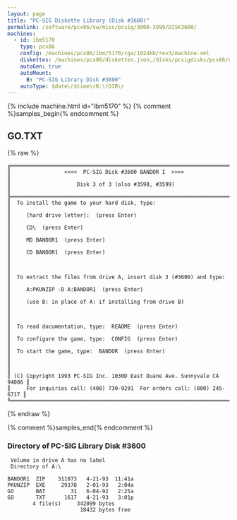 ```yaml
---
layout: page
title: "PC-SIG Diskette Library (Disk #3600)"
permalink: /software/pcx86/sw/misc/pcsig/3000-3999/DISK3600/
machines:
  - id: ibm5170
    type: pcx86
    config: /machines/pcx86/ibm/5170/cga/1024kb/rev3/machine.xml
    diskettes: /machines/pcx86/diskettes.json,/disks/pcsigdisks/pcx86/diskettes.json
    autoGen: true
    autoMount:
      B: "PC-SIG Library Disk #3600"
    autoType: $date\r$time\rB:\rDIR\r
---
```


{% include machine.html id="ibm5170" %}
{% comment %}samples_begin{% endcomment %}

## GO.TXT

{% raw %}
```
╔═════════════════════════════════════════════════════════════════════════╗
║                 <<<<  PC-SIG Disk #3600 BANDOR I  >>>>                  ║
║                     Disk 3 of 3 (also #3598, #3599)                     ║
╠═════════════════════════════════════════════════════════════════════════╣
║  To install the game to your hard disk, type:                           ║
║     [hard drive letter]:  (press Enter)                                 ║
║     CD\  (press Enter)                                                  ║
║     MD BANDOR1  (press Enter)                                           ║
║     CD BANDOR1  (press Enter)                                           ║
║                                                                         ║
║  To extract the files from drive A, insert disk 3 (#3600) and type:     ║
║     A:PKUNZIP -D A:BANDOR1  (press Enter)                               ║
║     (use B: in place of A: if installing from drive B)                  ║
║                                                                         ║
║  To read documentation, type:  README  (press Enter)                    ║
║  To configure the game, type:  CONFIG  (press Enter)                    ║
║  To start the game, type:  BANDOR  (press Enter)                        ║
║                                                                         ║
║ (C) Copyright 1993 PC-SIG Inc. 1030D East Duane Ave. Sunnyvale CA 94086 ║
║     For inquiries call: (408) 730-9291  For orders call: (800) 245-6717 ║
╚═════════════════════════════════════════════════════════════════════════╝
```
{% endraw %}

{% comment %}samples_end{% endcomment %}

### Directory of PC-SIG Library Disk #3600

     Volume in drive A has no label
     Directory of A:\

    BANDOR1  ZIP    311073   4-21-93  11:41a
    PKUNZIP  EXE     29378   2-01-93   2:04a
    GO       BAT        31   6-04-92   2:25a
    GO       TXT      1617   4-21-93   3:01p
            4 file(s)     342099 bytes
                           18432 bytes free
